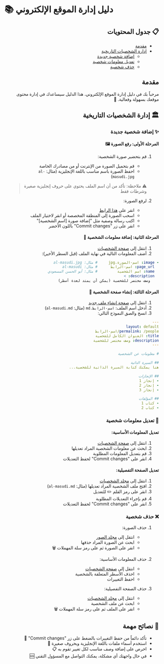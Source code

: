 # 📚 دليل إدارة الموقع الإلكتروني

<div dir="rtl">

## 📋 جدول المحتويات
- [مقدمة](#مقدمة)
- [إدارة الشخصيات التاريخية](#إدارة-الشخصيات-التاريخية)
  - [إضافة شخصية جديدة](#إضافة-شخصية-جديدة)
  - [تعديل معلومات شخصية](#تعديل-معلومات-شخصية)
  - [حذف شخصية](#حذف-شخصية)

## مقدمة
مرحباً بك في دليل إدارة الموقع الإلكتروني. هذا الدليل سيساعدك في إدارة محتوى موقعك بسهولة وفعالية. 🌟

## 🏛️ إدارة الشخصيات التاريخية

### ✨ إضافة شخصية جديدة

#### المرحلة الأولى: رفع الصورة 🖼️
1. قم بتحضير صورة الشخصية:
   - قم بتحميل الصورة من الإنترنت أو من مصادرك الخاصة
   - احفظ الصورة باسم مناسب باللغة الإنجليزية (مثال: `al-masudi.jpg`)
   > ⚠️ ملاحظة: تأكد من أن اسم الملف يحتوي على حروف إنجليزية صغيرة وشرطات فقط

2. لرفع الصورة:
   - انقر على [هذا الرابط](https://github.com/yoeunes/fardane.com/upload/main/assets/img/people)
   - اسحب الصورة إلى المنطقة المخصصة أو انقر لاختيار الملف
   - اكتب رسالة وصفية مثل "إضافة صورة [اسم الشخصية]"
   - انقر على زر "Commit changes" باللون الأخضر

#### المرحلة الثانية: إضافة معلومات الشخصية 📝
1. انتقل إلى [صفحة الشخصيات](https://github.com/yoeunes/fardane.com/edit/main/_pages/people.md)
2. أضف المعلومات التالية في نهاية الملف (قبل السطر الأخير):
```yaml
- image: اسم-الصورة.jpg     # مثال: al-masudi.jpg
  page_url: اسم-الرابط      # مثال: al-masudi
  name: اسم الشخصية         # مثال: أبو الحسن المسعودي
  description: >
    وصف مختصر للشخصية (يمكن أن يمتد لعدة أسطر)
```

#### المرحلة الثالثة: إنشاء صفحة الشخصية 📄
1. انتقل إلى [صفحة إنشاء ملف جديد](https://github.com/yoeunes/fardane.com/new/main/_pages/people)
2. أدخل اسم الملف: `اسم-الرابط.md` (مثال: `al-masudi.md`)
3. انسخ والصق النموذج التالي:
```yaml
---
layout: default
permalink: /people/اسم-الرابط
title: العنوان الكامل للشخصية
description: وصف مختصر للشخصية
---

# معلومات عن الشخصية

## السيرة الذاتية
هنا يمكنك كتابة السيرة الذاتية للشخصية...

## الإنجازات
- إنجاز 1
- إنجاز 2
- إنجاز 3

## المؤلفات
- كتاب 1
- كتاب 2
```

### 🔄 تعديل معلومات شخصية

#### تعديل المعلومات الأساسية:
1. انتقل إلى [صفحة الشخصيات](https://github.com/yoeunes/fardane.com/edit/main/_pages/people.md)
2. ابحث عن معلومات الشخصية المراد تعديلها
3. قم بتعديل المعلومات المطلوبة
4. انقر على "Commit changes" لحفظ التعديلات

#### تعديل الصفحة التفصيلية:
1. انتقل إلى [مجلد الشخصيات](https://github.com/yoeunes/fardane.com/tree/main/_pages/people)
2. افتح ملف الشخصية المراد تعديلها (مثال: `al-masudi.md`)
3. انقر على رمز القلم ✏️ للتعديل
4. قم بإجراء التعديلات المطلوبة
5. انقر على "Commit changes" لحفظ التعديلات

### ❌ حذف شخصية
1. حذف الصورة:
   - انتقل إلى [مجلد الصور](https://github.com/yoeunes/fardane.com/tree/main/assets/img/people)
   - ابحث عن الصورة المراد حذفها
   - انقر على الصورة ثم على رمز سلة المهملات 🗑️

2. حذف المعلومات الأساسية:
   - انتقل إلى [صفحة الشخصيات](https://github.com/yoeunes/fardane.com/edit/main/_pages/people.md)
   - احذف الأسطر المتعلقة بالشخصية
   - احفظ التغييرات

3. حذف الصفحة التفصيلية:
   - انتقل إلى [مجلد الشخصيات](https://github.com/yoeunes/fardane.com/tree/main/_pages/people)
   - ابحث عن ملف الشخصية
   - انقر على الملف ثم على رمز سلة المهملات 🗑️

## 🌈 نصائح مهمة
- تأكد دائماً من حفظ التغييرات بالضغط على زر "Commit changes" 💾
- استخدم أسماء ملفات باللغة الإنجليزية وبحروف صغيرة 📝
- احرص على إضافة وصف مناسب لكل تغيير تقوم به 📋
- في حال واجهتك أي مشكلة، يمكنك التواصل مع المسؤول التقني 🆘

</div>
